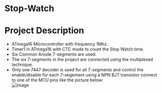 # Stop-Watch
# Project Description
- ATmega16 Microcontroller with frequency 1Mhz.
- Timer1 in ATmega16 with CTC mode to count the Stop Watch time.
- Six Common Anode 7-segments are used.
- The six 7-segments in the project are connected using the multiplexed technique.
- Only one 7447 decoder is used for all 7-segments and control the enable/disable for each 7-segement using a NPN BJT transistor connect to one of the MCU pins like the picture below:<br/>
![image](https://user-images.githubusercontent.com/91912492/139963473-ed851557-deb0-4d35-bae3-f0f071419abf.png) <br/>

